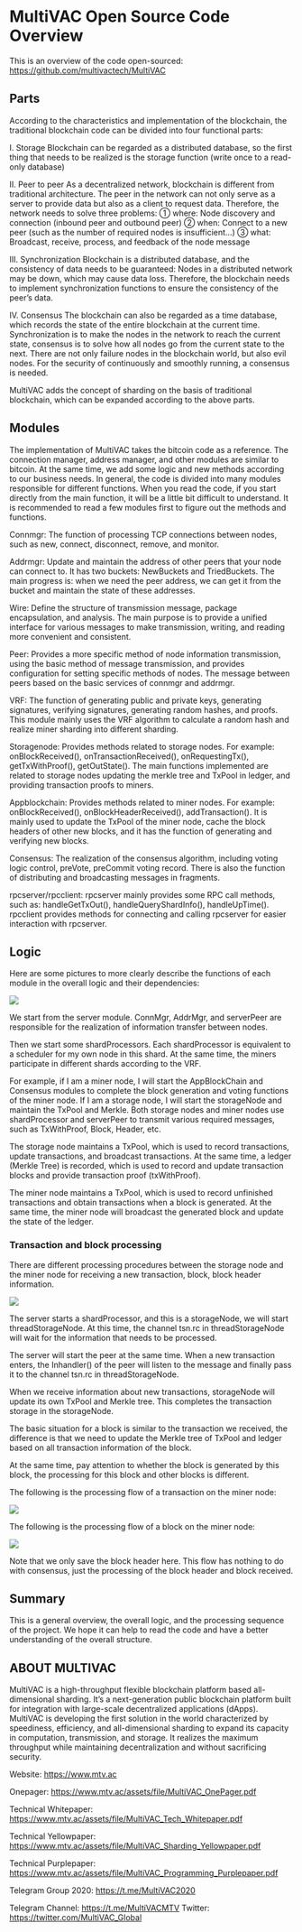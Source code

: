 # MultiVAC Open Source Code Overview

This is an overview of the code open-sourced: https://github.com/multivactech/MultiVAC

## Parts

According to the characteristics and implementation of the blockchain, the traditional blockchain code can be divided into four functional parts:

Ⅰ. Storage
Blockchain can be regarded as a distributed database, so the first thing that needs to be realized is the storage function (write once to a read-only database)

Ⅱ. Peer to peer
As a decentralized network, blockchain is different from traditional architecture. The peer in the network can not only serve as a server to provide data but also as a client to request data. Therefore, the network needs to solve three problems:
① where: Node discovery and connection (inbound peer and outbound peer)
② when: Connect to a new peer (such as the number of required nodes is insufficient…)
③ what: Broadcast, receive, process, and feedback of the node message

Ⅲ. Synchronization
Blockchain is a distributed database, and the consistency of data needs to be guaranteed: Nodes in a distributed network may be down, which may cause data loss. Therefore, the blockchain needs to implement synchronization functions to ensure the consistency of the peer’s data.

Ⅳ. Consensus
The blockchain can also be regarded as a time database, which records the state of the entire blockchain at the current time. Synchronization is to make the nodes in the network to reach the current state, consensus is to solve how all nodes go from the current state to the next. There are not only failure nodes in the blockchain world, but also evil nodes. For the security of continuously and smoothly running, a consensus is needed.

MultiVAC adds the concept of sharding on the basis of traditional blockchain, which can be expanded according to the above parts.

## Modules

The implementation of MultiVAC takes the bitcoin code as a reference. The connection manager, address manager, and other modules are similar to bitcoin. At the same time, we add some logic and new methods according to our business needs. In general, the code is divided into many modules responsible for different functions. When you read the code, if you start directly from the main function, it will be a little bit difficult to understand. It is recommended to read a few modules first to figure out the methods and functions.

Connmgr: The function of processing TCP connections between nodes, such as new, connect, disconnect, remove, and monitor.

Addrmgr: Update and maintain the address of other peers that your node can connect to. It has two 
buckets: NewBuckets and TriedBuckets. The main progress is: when we need the peer address, we can get it from the bucket and maintain the state of these addresses.

Wire: Define the structure of transmission message, package encapsulation, and analysis. The main purpose is to provide a unified interface for various messages to make transmission, writing, and reading more convenient and consistent.

Peer: Provides a more specific method of node information transmission, using the basic method of message transmission, and provides configuration for setting specific methods of nodes. The message between peers based on the basic services of connmgr and addrmgr.

VRF: The function of generating public and private keys, generating signatures, verifying signatures, generating random hashes, and proofs. This module mainly uses the VRF algorithm to calculate a random hash and realize miner sharding into different sharding.

Storagenode: Provides methods related to storage nodes. For example: onBlockReceived(), onTransactionReceived(), onRequestingTx(), getTxWithProof(), getOutState(). The main functions implemented are related to storage nodes updating the merkle tree and TxPool in ledger, and providing transaction proofs to miners.

Appblockchain: Provides methods related to miner nodes. For example: onBlockReceived(), onBlockHeaderReceived(), addTransaction(). It is mainly used to update the TxPool of the miner node, cache the block headers of other new blocks, and it has the function of generating and verifying new blocks.

Consensus: The realization of the consensus algorithm, including voting logic control, preVote, preCommit voting record. There is also the function of distributing and broadcasting messages in fragments.

rpcserver/rpcclient: rpcserver mainly provides some RPC call methods, such as: handleGetTxOut(), handleQueryShardInfo(), handleUpTime(). rpcclient provides methods for connecting and calling rpcserver for easier interaction with rpcserver.

## Logic

Here are some pictures to more clearly describe the functions of each module in the overall logic and their dependencies:

![](logic.png)

We start from the server module. ConnMgr, AddrMgr, and serverPeer are responsible for the realization of information transfer between nodes.

Then we start some shardProcessors. Each shardProcessor is equivalent to a scheduler for my own node in this shard. At the same time, the miners participate in different shards according to the VRF.

For example, if I am a miner node, I will start the AppBlockChain and Consensus modules to complete the block generation and voting functions of the miner node. If I am a storage node, I will start the storageNode and maintain the TxPool and Merkle.
Both storage nodes and miner nodes use shardProcessor and serverPeer to transmit various required messages, such as TxWithProof, Block, Header, etc.

The storage node maintains a TxPool, which is used to record transactions, update transactions, and broadcast transactions. At the same time, a ledger (Merkle Tree) is recorded, which is used to record and update transaction blocks and provide transaction proof (txWithProof).

The miner node maintains a TxPool, which is used to record unfinished transactions and obtain transactions when a block is generated. At the same time, the miner node will broadcast the generated block and update the state of the ledger.

### Transaction and block processing

There are different processing procedures between the storage node and the miner node for receiving a new transaction, block, block header information.

![](storageNode.png)

The server starts a shardProcessor, and this is a storageNode, we will start threadStorageNode. At this time, the channel tsn.rc in threadStorageNode will wait for the information that needs to be processed.

The server will start the peer at the same time. When a new transaction enters, the Inhandler() of the peer will listen to the message and finally pass it to the channel tsn.rc in threadStorageNode.

When we receive information about new transactions, storageNode will update its own TxPool and Merkle tree. This completes the transaction storage in the storageNode.

The basic situation for a block is similar to the transaction we received, the difference is that we need to update the Merkle tree of TxPool and ledger based on all transaction information of the block. 

At the same time, pay attention to whether the block is generated by this block, the processing for this block and other blocks is different.

The following is the processing flow of a transaction on the miner node:

![](miner_transaction.png)

The following is the processing flow of a block on the miner node:

![](miner_block.png)

Note that we only save the block header here. This flow has nothing to do with consensus, just the processing of the block header and block received.

## Summary

This is a general overview, the overall logic, and the processing sequence of the project. We hope it can help to read the code and have a better understanding of the overall structure.

## ABOUT MULTIVAC

MultiVAC is a high-throughput flexible blockchain platform based all-dimensional sharding. It’s a next-generation public blockchain platform built for integration with large-scale decentralized applications (dApps). MultiVAC is developing the first solution in the world characterized by speediness, efficiency, and all-dimensional sharding to expand its capacity in computation, transmission, and storage. It realizes the maximum throughput while maintaining decentralization and without sacrificing security.

Website: https://www.mtv.ac

Onepager: https://www.mtv.ac/assets/file/MultiVAC_OnePager.pdf

Technical Whitepaper: https://www.mtv.ac/assets/file/MultiVAC_Tech_Whitepaper.pdf

Technical Yellowpaper: https://www.mtv.ac/assets/file/MultiVAC_Sharding_Yellowpaper.pdf

Technical Purplepaper: https://www.mtv.ac/assets/file/MultiVAC_Programming_Purplepaper.pdf

Telegram Group 2020: https://t.me/MultiVAC2020

Telegram Channel: https://t.me/MultiVACMTV
Twitter: https://twitter.com/MultiVAC_Global
